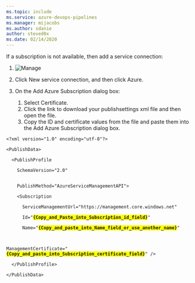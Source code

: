 ```yaml
---
ms.topic: include
ms.service: azure-devops-pipelines
ms.manager: mijacobs
ms.author: sdanie
author: steved0x
ms.date: 02/14/2020
---
```


<p>
If a subscription is not available, then add a service connection:
</p>

<ol>

<li>

![Manage](../media/azure-web-app-deployment-step-azure-subscription-manage.png)

</li>

<li>Click New service connection, and then click Azure.</li>

<li><p>On the Add Azure Subscription dialog box:</p><ol><li>Select Certificate.</li><li>Click the link to download your publishsettings xml file and then open the file.</li><li>Copy the ID and certificate values from the file and paste them into the Add Azure Subscription dialog box.</li></ol></li>

</ol>

<pre style="margin-bottom: 0px;"><code class="language-xml collapsed"><span class="pi"><span class="pi">&lt;?xml version="1.0" encoding="utf-8"?&gt;</span></span><br/>
<span class="tag"><span class="tag">&lt;</span><span class="title"><span class="tag"><span class="title">PublishData</span></span></span><span class="tag">&gt;</span></span><br/>
<span class="tag">&nbsp;&nbsp;</span><span class="tag"><span class="tag">&lt;</span><span class="title"><span class="tag"><span class="title">PublishProfile</span></span></span><br/>
<span class="tag">&nbsp;&nbsp;&nbsp;&nbsp;</span><span class="attribute"><span class="tag"><span class="attribute">SchemaVersion</span></span></span><span class="tag">=</span><span class="value"><span class="tag"><span class="value">"2.0"</span></span></span><br/>
<span class="tag">
<span class="tag">&nbsp;&nbsp;&nbsp;&nbsp;</span></span><span class="attribute"><span class="tag"><span class="attribute">PublishMethod</span></span></span><span class="tag">=</span><span class="value"><span class="tag"><span class="value">"AzureServiceManagementAPI"</span></span></span><span class="tag">&gt;</span></span><br/>
<span class="tag">&nbsp;&nbsp;&nbsp;&nbsp;</span><span class="tag"><span class="tag">&lt;</span><span class="title"><span class="tag"><span class="title">Subscription</span></span></span><br/>
<span class="tag">&nbsp;&nbsp;&nbsp;&nbsp;&nbsp;&nbsp;</span><span class="attribute"><span class="tag"><span class="attribute">ServiceManagementUrl</span></span></span><span class="tag">=</span><span class="value"><span class="tag"><span class="value">"https://management.core.windows.net"</span></span></span><br/>
<span class="tag">&nbsp;&nbsp;&nbsp;&nbsp;&nbsp;&nbsp;</span><span class="attribute"><span class="tag"><span class="attribute">Id</span></span></span><span class="tag">=</span><span class="value"><span class="tag"><span class="value">"<span style="font-weight:bold; background-color:yellow">{Copy_and_Paste_into_Subscription_id_field}</span>"</span></span></span><br/>
<span class="tag">&nbsp;&nbsp;&nbsp;&nbsp;&nbsp;&nbsp;</span><span class="attribute"><span class="tag"><span class="attribute">Name</span></span></span><span class="tag">=</span><span class="value"><span class="tag"><span class="value">"<span style="font-weight:bold; background-color:yellow">{Copy_and_paste_into_Name_field_or_use_another_name}</span>"</span></span></span><br/>
<br/>
<span class="attribute"><span class="tag"><span class="attribute">ManagementCertificate</span></span></span><span class="tag">=</span><span class="value"><span class="tag"><span class="value">"<span style="font-weight:bold; background-color:yellow">{Copy_and_paste_into_Subscription_certificate_field}</span>"</span></span></span><span class="tag"> /&gt;</span></span><br/>
<span class="tag">&nbsp;&nbsp;</span><span class="tag"><span class="tag">&lt;/</span><span class="title"><span class="tag"><span class="title">PublishProfile</span></span></span><span class="tag">&gt;</span></span><br/>
<span class="tag"><span class="tag">&lt;/</span><span class="title"><span class="tag"><span class="title">PublishData</span></span></span><span class="tag">&gt;</span></span>
</code></pre>
